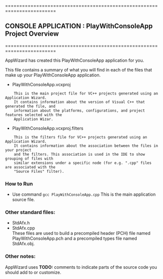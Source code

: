 ========================================================================  
## CONSOLE APPLICATION : PlayWithConsoleApp Project Overview
========================================================================  

AppWizard has created this PlayWithConsoleApp application for you.

This file contains a summary of what you will find in each of the files that
make up your PlayWithConsoleApp application.


* PlayWithConsoleApp.vcxproj
```
    This is the main project file for VC++ projects generated using an Application Wizard.
    It contains information about the version of Visual C++ that generated the file, and
    information about the platforms, configurations, and project features selected with the
    Application Wizar.
```

* PlayWithConsoleApp.vcxproj.filters
```
    This is the filters file for VC++ projects generated using an Application Wizard. 
    It contains information about the association between the files in your project 
    and the filters. This association is used in the IDE to show grouping of files with
    similar extensions under a specific node (for e.g. ".cpp" files are associated with the
    "Source Files" filter).
```

### How to Run  
* Use command `gcc PlayWithConsoleApp.cpp`
    This is the main application source file.

### Other standard files:

* StdAfx.h
* StdAfx.cpp  
    These files are used to build a precompiled header (PCH) file
    named PlayWithConsoleApp.pch and a precompiled types file named StdAfx.obj.

### Other notes:

AppWizard uses **TODO:** comments to indicate parts of the source code you
should add to or customize.


